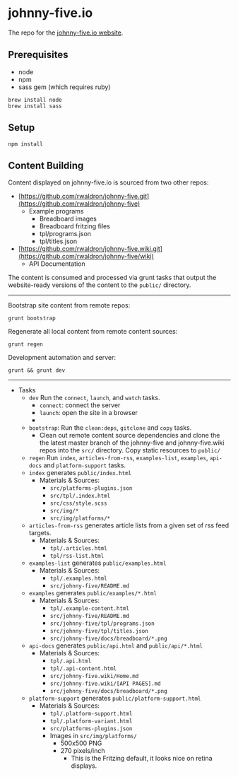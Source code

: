 # johnny-five.io

The repo for the [johnny-five.io website](http://johnny-five.io).

## Prerequisites

- node
- npm
- sass gem (which requires ruby)

```
brew install node
brew install sass
```

## Setup 

```
npm install
```

## Content Building

Content displayed on johnny-five.io is sourced from two other repos:

- [https://github.com/rwaldron/johnny-five.git](https://github.com/rwaldron/johnny-five)
    + Example programs
        * Breadboard images
        * Breadboard fritzing files
        * tpl/programs.json
        * tpl/titles.json
- [https://github.com/rwaldron/johnny-five.wiki.git](https://github.com/rwaldron/johnny-five/wiki)
    + API Documentation

The content is consumed and processed via grunt tasks that output the website-ready versions of the content to the `public/` directory. 

-------
Bootstrap site content from remote repos: 

```
grunt bootstrap
```

Regenerate all local content from remote content sources: 

```
grunt regen
```

Development automation and server: 

```
grunt && grunt dev
```
-------


- Tasks
    + `dev` Run the `connect`, `launch`, and `watch` tasks.
        * `connect`: connect the server
        * `launch`: open the site in a browser
        * 
    + `bootstrap`: Run the `clean:deps`, `gitclone` and `copy` tasks.
        * Clean out remote content source dependencies and clone the the latest master branch of the johnny-five and johnny-five.wiki repos into the `src/` directory. Copy static resources to `public/`
    + `regen` Run `index`, `articles-from-rss`, `examples-list`, `examples`, `api-docs` and `platform-support` tasks.
    + `index` generates `public/index.html`
        * Materials & Sources: 
            - `src/platforms-plugins.json`
            - `src/tpl/.index.html`
            - `src/css/style.scss`
            - `src/img/*`
            - `src/img/platforms/*`
    + `articles-from-rss` generates article lists from a given set of rss feed targets. 
        * Materials & Sources: 
            - `tpl/.articles.html`
            - `tpl/rss-list.html`
    + `examples-list` generates `public/examples.html`
        * Materials & Sources: 
            - `tpl/.examples.html`
            - `src/johnny-five/README.md`
    + `examples` generates `public/examples/*.html`
        * Materials & Sources: 
            - `tpl/.example-content.html`
            - `src/johnny-five/README.md`
            - `src/johnny-five/tpl/programs.json`
            - `src/johnny-five/tpl/titles.json`
            - `src/johnny-five/docs/breadboard/*.png`
    + `api-docs` generates `public/api.html` and `public/api/*.html`
        * Materials & Sources: 
            - `tpl/.api.html`
            - `tpl/.api-content.html`
            - `src/johnny-five.wiki/Home.md`
            - `src/johnny-five.wiki/[API PAGES].md`
            - `src/johnny-five/docs/breadboard/*.png`
    + `platform-support` generates `public/platform-support.html` 
        * Materials & Sources: 
            - `tpl/.platform-support.html`
            - `tpl/.platform-variant.html`
            - `src/platforms-plugins.json`
            - Images in `src/img/platforms/`
                + 500x500 PNG
                + 270 pixels/inch
                    * This is the Fritzing default, it looks nice on retina displays. 
                    







